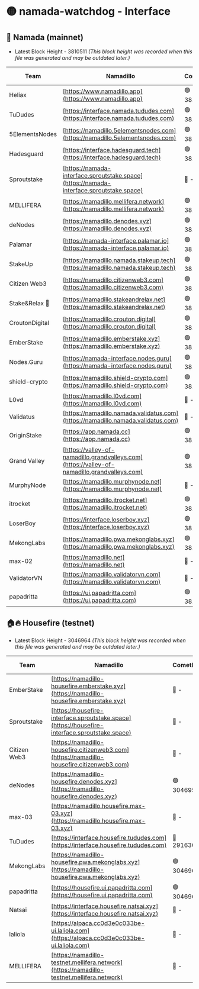 # 🟡 namada-watchdog - Interface

## 🚀 Namada (mainnet)
- Latest Block Height - 3810511 *(This block height was recorded when this file was generated and may be outdated later.)*

| Team | Namadillo | CometBFT | Indexer | MASP Indexer |
|-|-|-|-|-|
| Heliax | [https://www.namadillo.app](https://www.namadillo.app) | 🟢 3810486 | 🟢 3810485 | 🔴 3809345 |
| TuDudes | [https://interface.namada.tududes.com](https://interface.namada.tududes.com) | 🟢 3810486 | 🟢 3810486 | 🔴 3809345 |
| 5ElementsNodes | [https://namadillo.5elementsnodes.com](https://namadillo.5elementsnodes.com) | 🟢 3810486 | 🟢 3810486 | 🔴 3809345 |
| Hadesguard | [https://interface.hadesguard.tech](https://interface.hadesguard.tech) | 🟢 3810487 | 🟢 3810487 | 🔴 3809345 |
| Sproutstake | [https://namada-interface.sproutstake.space](https://namada-interface.sproutstake.space) | 🔴 - | 🔴 - | 🔴 - |
| MELLIFERA | [https://namadillo.mellifera.network](https://namadillo.mellifera.network) | 🟢 3810492 | 🟢 3810492 | 🔴 3765769 |
| deNodes | [https://namadillo.denodes.xyz](https://namadillo.denodes.xyz) | 🟢 3810492 | 🟢 3810492 | 🔴 3809345 |
| Palamar | [https://namada-interface.palamar.io](https://namada-interface.palamar.io) | 🟢 3810493 | 🟢 3810493 | 🔴 3809345 |
| StakeUp | [https://namadillo.namada.stakeup.tech](https://namadillo.namada.stakeup.tech) | 🟢 3810494 | 🟢 3810494 | 🔴 3809345 |
| Citizen Web3 | [https://namadillo.citizenweb3.com](https://namadillo.citizenweb3.com) | 🟢 3810494 | 🟢 3810494 | 🔴 3765769 |
| Stake&Relax 🦥 | [https://namadillo.stakeandrelax.net](https://namadillo.stakeandrelax.net) | 🟢 3810495 | 🟢 3810495 | 🔴 3765769 |
| CroutonDigital | [https://namadillo.crouton.digital](https://namadillo.crouton.digital) | 🟢 3810496 | 🟢 3810496 | 🟢 3810496 |
| EmberStake | [https://namadillo.emberstake.xyz](https://namadillo.emberstake.xyz) | 🟢 3810496 | 🟢 3810496 | 🔴 3809345 |
| Nodes.Guru | [https://namada-interface.nodes.guru](https://namada-interface.nodes.guru) | 🟢 3810497 | 🟢 3810497 | 🔴 3809345 |
| shield-crypto | [https://namadillo.shield-crypto.com](https://namadillo.shield-crypto.com) | 🟢 3810497 | 🟢 3810497 | 🔴 3809345 |
| L0vd | [https://namadillo.l0vd.com](https://namadillo.l0vd.com) | 🔴 - | 🔴 - | 🔴 - |
| Validatus | [https://namadillo.namada.validatus.com](https://namadillo.namada.validatus.com) | 🔴 - | 🔴 - | 🔴 - |
| OriginStake | [https://app.namada.cc](https://app.namada.cc) | 🟢 3810502 | 🟢 3810502 | 🔴 3809345 |
| Grand Valley | [https://valley-of-namadillo.grandvalleys.com](https://valley-of-namadillo.grandvalleys.com) | 🟢 3810503 | 🟢 3810503 | 🔴 3809345 |
| MurphyNode | [https://namadillo.murphynode.net](https://namadillo.murphynode.net) | 🔴 - | 🔴 - | 🔴 - |
| itrocket | [https://namadillo.itrocket.net](https://namadillo.itrocket.net) | 🟢 3810505 | 🟢 3810505 | 🔴 3809345 |
| LoserBoy | [https://interface.loserboy.xyz](https://interface.loserboy.xyz) | 🟢 3810506 | 🟢 3810506 | 🔴 3809345 |
| MekongLabs | [https://namadillo.pwa.mekonglabs.xyz](https://namadillo.pwa.mekonglabs.xyz) | 🟢 3810506 | 🟢 3810506 | 🔴 3809345 |
| max-02 | [https://namadillo.net](https://namadillo.net) | 🔴 - | 🔴 - | 🔴 - |
| ValidatorVN | [https://namadillo.validatorvn.com](https://namadillo.validatorvn.com) | 🔴 - | 🔴 - | 🔴 - |
| papadritta | [https://ui.papadritta.com](https://ui.papadritta.com) | 🟢 3810511 | 🟢 3810511 | 🟢 3810510 |

## 🏠🔥 Housefire (testnet)
- Latest Block Height - 3046964 *(This block height was recorded when this file was generated and may be outdated later.)*

| Team | Namadillo | CometBFT | Indexer | MASP Indexer |
|-|-|-|-|-|
| EmberStake | [https://namadillo-housefire.emberstake.xyz](https://namadillo-housefire.emberstake.xyz) | 🔴 - | 🔴 - | 🔴 - |
| Sproutstake | [https://housefire-interface.sproutstake.space](https://housefire-interface.sproutstake.space) | 🔴 - | 🔴 - | 🔴 - |
| Citizen Web3 | [https://namadillo-housefire.citizenweb3.com](https://namadillo-housefire.citizenweb3.com) | 🔴 - | 🔴 - | 🔴 - |
| deNodes | [https://namadillo-housefire.denodes.xyz](https://namadillo-housefire.denodes.xyz) | 🟢 3046955 | 🟢 3046955 | 🔴 3020904 |
| max-03 | [https://namadillo.housefire.max-03.xyz](https://namadillo.housefire.max-03.xyz) | 🔴 - | 🔴 - | 🔴 - |
| TuDudes | [https://interface.housefire.tududes.com](https://interface.housefire.tududes.com) | 🔴 2916306 | 🔴 2916306 | 🔴 2916306 |
| MekongLabs | [https://namadillo-housefire.pwa.mekonglabs.xyz](https://namadillo-housefire.pwa.mekonglabs.xyz) | 🟢 3046964 | 🟢 3046964 | 🔴 3020904 |
| papadritta | [https://housefire.ui.papadritta.com](https://housefire.ui.papadritta.com) | 🟢 3046964 | 🟢 3046964 | 🟢 3046964 |
| Natsai | [https://interface.housefire.natsai.xyz](https://interface.housefire.natsai.xyz) | 🔴 - | 🔴 - | 🔴 - |
| laliola | [https://alpaca.cc0d3e0c033be-ui.laliola.com](https://alpaca.cc0d3e0c033be-ui.laliola.com) | 🔴 - | 🔴 - | 🔴 - |
| MELLIFERA | [https://namadillo-testnet.mellifera.network](https://namadillo-testnet.mellifera.network) | 🔴 - | 🔴 2778001 | 🔴 2607259 |


